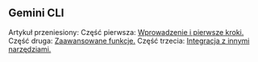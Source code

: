 ## Gemini CLI

Artykuł przeniesiony:
Część pierwsza:
[Wprowadzenie i pierwsze kroki.](gemini-cli/gemini-cli-1.pl.md)
Część druga:
[Zaawansowane funkcje.](gemini-cli/gemini-cli-2.pl.md)
Część trzecia:
[Integracja z innymi narzędziami.](gemini-cli/gemini-cli-3.pl.md)